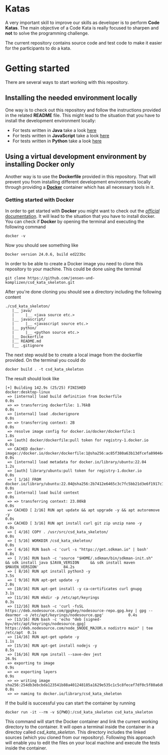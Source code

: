 # Katas
A very important skill to improve our skills as developer is to perform **Code Katas**. The main objective of a Code Kata is really focused to sharpen and **not** to solve 
the programming challenge.

The current repository contains source code and test code to make it easier for the participants to do a kata.

# Getting started
There are several ways to start working with this repository. 

## Installing the needed environment locally ##
One way is to check out this repository and follow the instructions provided in the related **README** file. This might lead to the situation that you have to install the development environment locally:

- For tests written in **Java** take a look [here](https://github.com/jensen-und-komplizen/csd_kata_skeleton/tree/main/java)
- For tests written in **JavaScript** take a look [here](https://github.com/jensen-und-komplizen/csd_kata_skeleton/tree/main/javascript)
- For tests written in **Python** take a look [here](https://github.com/jensen-und-komplizen/csd_kata_skeleton/tree/main/python)

## Using a virtual development environment by installing Docker only ##
Another way is to use the **Dockerfile** provided in this repository. That will prevent you from installing different development environments locally through providing a **[Docker](https://www.docker.com/)** container which has all necessary tools in it.

### Getting started with Docker ###
In order to get started with **Docker** you might want to check out the [*official* documentation](https://www.docker.com/get-started/). It will lead to the situation that you have to install docker. You can check if **Docker** by opening the terminal and executing the following command

`docker -v`

Now you should see something like

`Docker version 24.0.6, build ed223bc`

In order to be able to create a Docker image you need to clone this repository to your machine. This could be done using the terminal

`git clone https://github.com/jensen-und-komplizen/csd_kata_skeleton.git`

After you're done cloning you should see a directory including the following content

```
./csd_kata_skeleton/
   |__ java/
   |     |__ <java source etc.>
   |__ javascript/
   |     |__ <javascript source etc.>
   |__ python/
   |     |__ <python source etc.>
   |__ Dockerfile
   |__ README.md
   |__ .gitignore
```

The next step would be to create a local image from the dockerfile provided. On the terminal you could do

`docker build . -t csd_kata_skeleton`

The result should look like

```
[+] Building 142.9s (25/25) FINISHED                                                                                                         docker:desktop-linux
 => [internal] load build definition from Dockerfile                                                                                                         0.0s
 => => transferring dockerfile: 1.76kB                                                                                                                       0.0s
 => [internal] load .dockerignore                                                                                                                            0.0s
 => => transferring context: 2B                                                                                                                              0.0s
 => resolve image config for docker.io/docker/dockerfile:1                                                                                                   1.8s
 => [auth] docker/dockerfile:pull token for registry-1.docker.io                                                                                             0.0s
 => CACHED docker-image://docker.io/docker/dockerfile:1@sha256:ac85f380a63b13dfcefa89046420e1781752bab202122f8f50032edf31be0021                              0.0s
 => [internal] load metadata for docker.io/library/ubuntu:22.04                                                                                              1.2s
 => [auth] library/ubuntu:pull token for registry-1.docker.io                                                                                                0.0s
 => [ 1/16] FROM docker.io/library/ubuntu:22.04@sha256:2b7412e6465c3c7fc5bb21d3e6f1917c167358449fecac8176c6e496e5c1f05f                                      0.0s
 => [internal] load build context                                                                                                                            0.0s
 => => transferring context: 23.00kB                                                                                                                         0.0s
 => CACHED [ 2/16] RUN apt update && apt upgrade -y && apt autoremove -y                                                                                     0.0s
 => CACHED [ 3/16] RUN apt install curl git zip unzip nano -y                                                                                                0.0s
 => [ 4/16] COPY . /usr/src/csd_kata_skeleton/                                                                                                               0.0s
 => [ 5/16] WORKDIR /csd_kata_skeleton/                                                                                                                      0.0s
 => [ 6/16] RUN bash -c 'curl -s "https://get.sdkman.io" | bash'                                                                                             8.8s
 => [ 7/16] RUN bash -c 'source "$HOME/.sdkman/bin/sdkman-init.sh"     && sdk install java $JAVA_VERSION     && sdk install maven $MAVEN_VERSION'           84.2s
 => [ 8/16] RUN apt install python3 -y                                                                                                                       3.5s 
 => [ 9/16] RUN apt-get update -y                                                                                                                            2.0s 
 => [10/16] RUN apt-get install -y ca-certificates curl gnupg                                                                                                3.1s 
 => [11/16] RUN mkdir -p /etc/apt/keyrings                                                                                                                   0.3s 
 => [12/16] RUN bash -c 'curl -fsSL https://deb.nodesource.com/gpgkey/nodesource-repo.gpg.key | gpg --dearmor -o /etc/apt/keyrings/nodesource.gpg'           0.4s 
 => [13/16] RUN bash -c 'echo "deb [signed-by=/etc/apt/keyrings/nodesource.gpg] https://deb.nodesource.com/node_$NODE_MAJOR.x nodistro main" | tee /etc/apt  0.1s 
 => [14/16] RUN apt-get update -y                                                                                                                            1.1s 
 => [15/16] RUN apt-get install nodejs -y                                                                                                                    8.5s 
 => [16/16] RUN npm install --save-dev jest                                                                                                                 26.9s 
 => exporting to image                                                                                                                                       0.9s 
 => => exporting layers                                                                                                                                      0.9s 
 => => writing image sha256:254db3ebcbda123541b88a401248185a1629e535c1c5c8fecef7df0c5f80a6d0                                                                 0.0s 
 => => naming to docker.io/library/csd_kata_skeleton  
```

If the build is successful you can start the container by running 

`docker run -it --rm -v ${PWD}:/csd_kata_skeleton csd_kata_skeleton`

This command will start the Docker container and link the current working directory to the container. It will open a terminal inside the container in a directoy called *csd_kata_skeleton*. This directory includes the linked sources (which you cloned from our repository). Following this approach will enable you to edit the files on your local machine and execute the tests inside the container.
